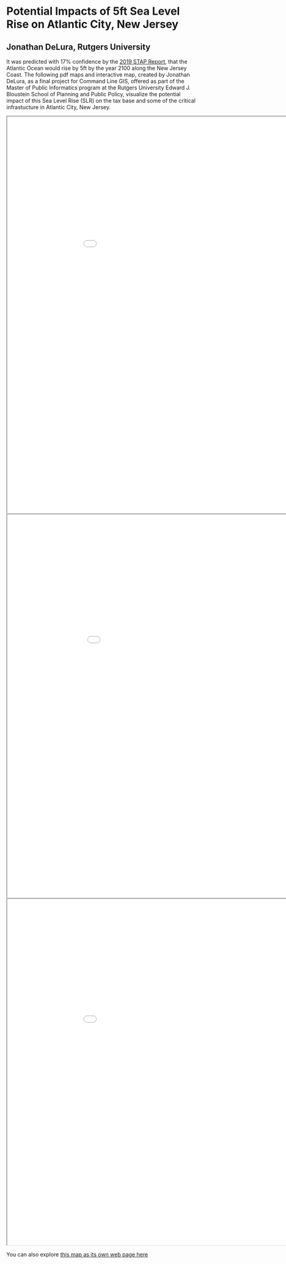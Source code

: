 # Potential Impacts of 5ft Sea Level Rise on Atlantic City, New Jersey<br/>
## Jonathan DeLura, Rutgers University

It was predicted with 17% confidence by the [2019 STAP Report](https://climatechange.rutgers.edu/resources/climate-change-and-new-jersey/nj-sea-level-rise-reports), that the Atlantic Ocean would rise by 5ft by the year 2100 along the New Jersey Coast. The following pdf maps and interactive map, created by Jonathan DeLura, as a final project for Command Line GIS, offered as part of the Master of Public Informatics program at the Rutgers University Edward J. Bloustein School of Planning and Public Policy, visualize the potential impact of this Sea Level Rise (SLR) on the tax base and some of the critical infrastucture in Atlantic City, New Jersey.

<iframe src="Atlantic_City_5ft_SLR.pdf" width = "1000" height = "1035"></iframe><br/>

<iframe src="Atlantic_City_Parcel_Census_BG.pdf" width = "1020" height = "1000"></iframe><br/>

<iframe src="Atlantic_City_5ft_SLR.html" width = "1000" height = "904"></iframe><br/>

You can also explore [this map as its own web page here](Atlantic_City_5ft_SLR.html)

